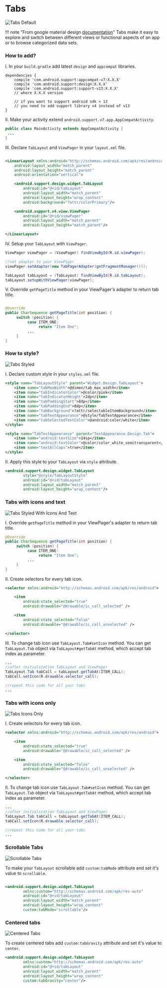 # Tabs

![Tabs Default](../images/tabs_default.png)
    
!!! note "From google material design [documentation](https://www.google.com/design/spec/components/tabs.html)"
    Tabs make it easy to explore and switch between different views or functional aspects of an app or to browse categorized data sets.


### How to add?

I. In your `build.gradle` add latest `design`  and `appcompat` libraries.

```
dependencies {
    compile 'com.android.support:appcompat-v7:X.X.X'
    compile 'com.android.support:design:X.X.X'
    compile 'com.android.support:support-v13:X.X.X'
    // where X.X.X version

    // if you want to support android sdk < 13
    // you need to add support library v4 instead of v13
}
```

II. Make your activity extend `android.support.v7.app.AppCompatActivity`. 

```java
public class MainActivity extends AppCompatActivity {
 ... 
}
```

III.  Declare `TabLayout` and `ViewPager` in your `layout.xml` file.


```xml

<LinearLayout xmlns:android="http://schemas.android.com/apk/res/android"
    android:layout_width="match_parent"
    android:layout_height="match_parent"
    android:orientation="vertical">

    <android.support.design.widget.TabLayout
        android:id="@+id/tabLayout"
        android:layout_width="match_parent"
        android:layout_height="wrap_content"
        android:background="?attr/colorPrimary"/>

    <android.support.v4.view.ViewPager
        android:id="@+id/viewPager"
        android:layout_width="match_parent"
        android:layout_height="match_parent"/>

</LinearLayout>
```

IV. Setup your `TabLayout` with `ViewPager`.

```java
ViewPager viewPager = (ViewPager) findViewById(R.id.viewPager);

//set adapter to your ViewPager
viewPager.setAdapter(new TabPagerAdapter(getFragmentManager()));

TabLayout tabLayout = (TabLayout) findViewById(R.id.tabLayout);
tabLayout.setupWithViewPager(viewPager);
```

V. Override `getPageTitle` method in your ViewPager's adapter to return tab title.

```java

@Override
public CharSequence getPageTitle(int position) {
     switch (position) {
          case ITEM_ONE:
               return "Item One";
          ...
     }
}
```

### How to style?

![Tabs Styled](../images/tabs_styled.png)

I. Declare custom style in your `styles.xml` file.

```xml
<style name="TabLayoutStyle" parent="Widget.Design.TabLayout">
    <item name="tabMaxWidth">@dimen/tab_max_width</item>
    <item name="tabIndicatorColor">@color/pink</item>
    <item name="tabIndicatorHeight">2dp</item>
    <item name="tabPaddingStart">8dp</item>
    <item name="tabPaddingEnd">8dp</item>
    <item name="tabBackground">?attr/selectableItemBackground</item>
    <item name="tabTextAppearance">@style/TabTextAppearance</item>
    <item name="tabSelectedTextColor">@android:color/white</item>
</style>

<style name="TabTextAppearance" parent="TextAppearance.Design.Tab">
    <item name="android:textSize">14sp</item>
    <item name="android:textColor">@color/color_white_semitransparent</item>
    <item name="textAllCaps">true</item>
</style>
```

II. Apply this style to your `TabLayout` via `style` attribute.

```xml
<android.support.design.widget.TabLayout
        style="@style/TabLayoutStyle"
        android:id="@+id/tabLayout"
        android:layout_width="match_parent"
        android:layout_height="wrap_content"/>
```


### Tabs with icons and text

![Tabs Styled With Icons And Text](../images/tabs_with_icons_and_text.png)

I. Override `getPageTitle` method in your ViewPager's adapter to return tab title.

```java
@Override
public CharSequence getPageTitle(int position) {
     switch (position) {
          case ITEM_ONE:
               return "Item One";
          ...
     }
}
```

II. Create selectors for every tab icon.

```xml
<selector xmlns:android="http://schemas.android.com/apk/res/android">

    <item
        android:state_selected="true"
        android:drawable="@drawable/ic_call_selected" />

    <item
        android:state_selected="false"
        android:drawable="@drawable/ic_call_unselected" />

</selector>
```

III. To change tab icon use `TabLayout.Tab#setIcon` method. You can get `TabLayout.Tab` object via `TabLayout#getTabAt` method, which accept tab index as parameter.

```java
...
//after initialization TabLayout and ViewPager
TabLayout.Tab tabCall = tabLayout.getTabAt(ITEM_CALL);
tabCall.setIcon(R.drawable.selector_call);

//repeat this code for all your tabs
...
```

### Tabs with icons only

![Tabs Icons Only](../images/tabs_with_icons_only.png)

I. Create selectors for every tab icon.

```xml
<selector xmlns:android="http://schemas.android.com/apk/res/android">

    <item
        android:state_selected="true"
        android:drawable="@drawable/ic_call_selected" />

    <item
        android:state_selected="false"
        android:drawable="@drawable/ic_call_unselected" />

</selector>
```

II. To change tab icon use `TabLayout.Tab#setIcon` method. You can get `TabLayout.Tab` object via `TabLayout#getTabAt` method, which accept tab index as parameter.

```java
...
//after initialization TabLayout and ViewPager
TabLayout.Tab tabCall = tabLayout.getTabAt(ITEM_CALL);
tabCall.setIcon(R.drawable.selector_call);

//repeat this code for all your tabs
...
```

### Scrollable Tabs

![Scrollable Tabs](../images/tabs_scrollable.png)

To make your `TabLayout` scrollable add `custom:tabMode` attribute and set it's value to `scrollable`.


```xml

<android.support.design.widget.TabLayout
        xmlns:custom="http://schemas.android.com/apk/res-auto"
        android:id="@+id/tabLayout"
        android:layout_width="match_parent"
        android:layout_height="wrap_content"
        custom:tabMode="scrollable"/>
```
 
### Сentered tabs

![Centered Tabs](../images/tabs_centered.png)

To create centered tabs add `custom:tabGravity` attribute and set it's value to `center`.

```xml
<android.support.design.widget.TabLayout
        xmlns:custom="http://schemas.android.com/apk/res-auto"
        android:id="@+id/tabLayout"
        android:layout_width="match_parent"
        android:layout_height="wrap_content"
        custom:tabGravity="center"/>
```
